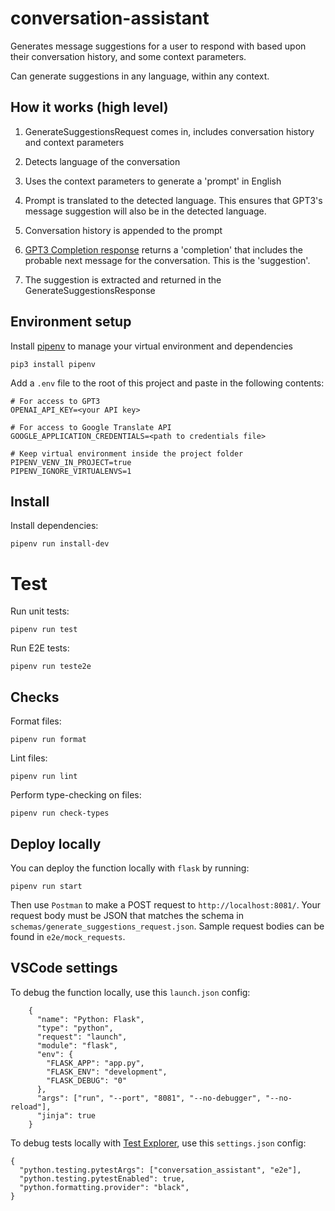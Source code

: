 # conversation-assistant

Generates message suggestions for a user to respond with based upon their conversation history, and some context parameters.

Can generate suggestions in any language, within any context.

## How it works (high level)

1. GenerateSuggestionsRequest comes in, includes conversation history and context parameters

2. Detects language of the conversation

3. Uses the context parameters to generate a 'prompt' in English

4. Prompt is translated to the detected language. This ensures that GPT3's message suggestion will also be in the detected language.

5. Conversation history is appended to the prompt

6. [GPT3 Completion response](https://beta.openai.com/docs/guides/completion) returns a 'completion' that includes the probable next message for the conversation. This is the 'suggestion'.

7. The suggestion is extracted and returned in the GenerateSuggestionsResponse

## Environment setup

Install [pipenv](https://pypi.org/project/pipenv/) to manage your virtual environment and dependencies

```
pip3 install pipenv
```

Add a `.env` file to the root of this project and paste in the following contents:

```
# For access to GPT3
OPENAI_API_KEY=<your API key>

# For access to Google Translate API
GOOGLE_APPLICATION_CREDENTIALS=<path to credentials file>

# Keep virtual environment inside the project folder
PIPENV_VENV_IN_PROJECT=true
PIPENV_IGNORE_VIRTUALENVS=1
```

## Install

Install dependencies:

```
pipenv run install-dev
```

# Test

Run unit tests:

```
pipenv run test
```

Run E2E tests:

```
pipenv run teste2e
```

## Checks

Format files:

```
pipenv run format
```

Lint files:

```
pipenv run lint
```

Perform type-checking on files:

```
pipenv run check-types
```

## Deploy locally

You can deploy the function locally with `flask` by running:

```
pipenv run start
```

Then use `Postman` to make a POST request to `http://localhost:8081/`. Your request body must be JSON that matches the schema in `schemas/generate_suggestions_request.json`. Sample request bodies can be found in `e2e/mock_requests`.

## VSCode settings

To debug the function locally, use this `launch.json` config:

```
    {
      "name": "Python: Flask",
      "type": "python",
      "request": "launch",
      "module": "flask",
      "env": {
        "FLASK_APP": "app.py",
        "FLASK_ENV": "development",
        "FLASK_DEBUG": "0"
      },
      "args": ["run", "--port", "8081", "--no-debugger", "--no-reload"],
      "jinja": true
    }
```

To debug tests locally with [Test Explorer](littlefoxteam.vscode-python-test-adapter), use this `settings.json` config:

```
{
  "python.testing.pytestArgs": ["conversation_assistant", "e2e"],
  "python.testing.pytestEnabled": true,
  "python.formatting.provider": "black",
}
```
